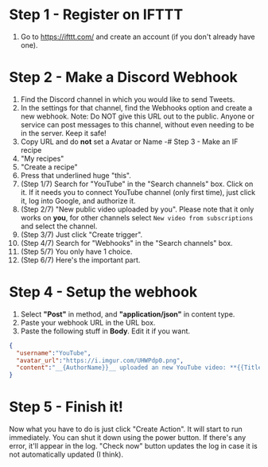 # Step 1 - Register on IFTTT
1. Go to https://ifttt.com/ and create an account (if you don't already have one).

# Step 2 - Make a Discord Webhook
1. Find the Discord channel in which you would like to send Tweets.
2. In the settings for that channel, find the Webhooks option and create a new webhook. Note: Do NOT give this URL out to the public. Anyone or service can post messages to this channel, without even needing to be in the server. Keep it safe!
3. Copy URL and do **not** set a Avatar or Name
-# Step 3 - Make an IF recipe
1. "My recipes"
2. "Create a recipe"
3. Press that underlined huge "this".
4. (Step 1/7) Search for "YouTube" in the "Search channels" box. Click on it. If it needs you to connect YouTube channel (only first time), just click it, log into Google, and authorize it.
5. (Step 2/7) "New public video uploaded by you". Please note that it only works on **you**,
              for other channels select `New video from subscriptions` and select the channel.
6. (Step 3/7) Just click "Create trigger".
8. (Step 4/7) Search for "Webhooks" in the "Search channels" box.
9. (Step 5/7) You only have 1 choice.
10. (Step 6/7) Here's the important part.

# Step 4 - Setup the webhook

1. Select **"Post"** in method, and **"application/json"** in content type.
2. Paste your webhook URL in the URL box.
3. Paste the following stuff in **Body**. Edit it if you want.
```json
{
  "username":"YouTube",
  "avatar_url":"https://i.imgur.com/UHWPdp0.png",
  "content":"__{AuthorName}}__ uploaded an new YouTube video: **{{Title}}**: {{Url}}"
}
```
# Step 5 - Finish it!

Now what you have to do is just click "Create Action". It will start to run immediately. You can shut it down using the power button. If there's any error, it'll appear in the log. "Check now" button updates the log in case it is not automatically updated (I think).